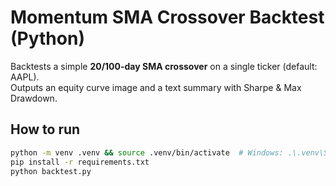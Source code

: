 # Momentum SMA Crossover Backtest (Python)

Backtests a simple **20/100-day SMA crossover** on a single ticker (default: AAPL).  
Outputs an equity curve image and a text summary with Sharpe & Max Drawdown.

## How to run
```bash
python -m venv .venv && source .venv/bin/activate  # Windows: .\.venv\Scripts\Activate
pip install -r requirements.txt
python backtest.py
